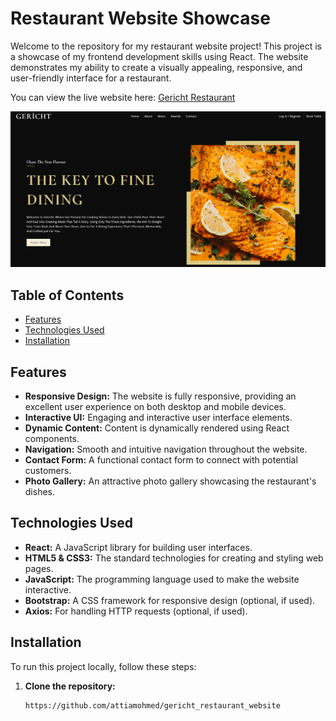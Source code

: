 # Restaurant Website Showcase

Welcome to the repository for my restaurant website project! This project is a showcase of my frontend development skills using React. The website demonstrates my ability to create a visually appealing, responsive, and user-friendly interface for a restaurant.

You can view the live website here: [Gericht Restaurant](https://gerichtrestaurant.site)

![Website Screenshot](GerichtR.png)

## Table of Contents

- [Features](#features)
- [Technologies Used](#technologies-used)
- [Installation](#installation)

## Features

- **Responsive Design:** The website is fully responsive, providing an excellent user experience on both desktop and mobile devices.
- **Interactive UI:** Engaging and interactive user interface elements.
- **Dynamic Content:** Content is dynamically rendered using React components.
- **Navigation:** Smooth and intuitive navigation throughout the website.
- **Contact Form:** A functional contact form to connect with potential customers.
- **Photo Gallery:** An attractive photo gallery showcasing the restaurant's dishes.

## Technologies Used

- **React:** A JavaScript library for building user interfaces.
- **HTML5 & CSS3:** The standard technologies for creating and styling web pages.
- **JavaScript:** The programming language used to make the website interactive.
- **Bootstrap:** A CSS framework for responsive design (optional, if used).
- **Axios:** For handling HTTP requests (optional, if used).

## Installation

To run this project locally, follow these steps:

1. **Clone the repository:**
   ```sh
   https://github.com/attiamohmed/gericht_restaurant_website
